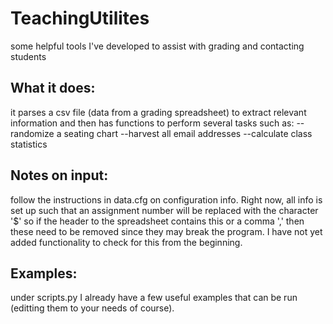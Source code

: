 TeachingUtilites
==============================

some helpful tools I've developed to assist with grading and contacting students

What it does:
--------------------------
it parses a csv file (data from a grading spreadsheet) to extract relevant 
information and then has functions to perform several tasks such as:
--randomize a seating chart
--harvest all email addresses
--calculate class statistics

Notes on input:
--------------------------
follow the instructions in data.cfg on configuration info. Right now, all info 
is set up such that an assignment number will be replaced with the character '$'
so if the header to the spreadsheet contains this or a comma ',' then these need
to be removed since they may break the program. I have not yet added 
functionality to check for this from the beginning.

Examples:
---------------------------
under scripts.py I already have a few useful examples that can be run (editting 
them to your needs of course).

